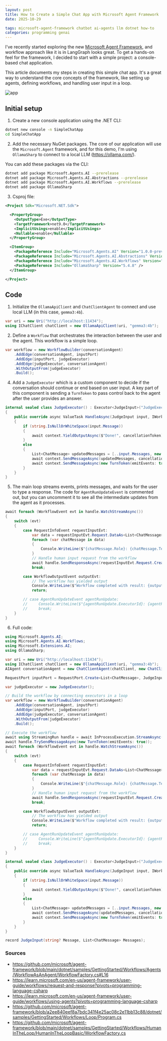 ```yaml
---
layout: post
title: How to Create a Simple Chat App with Microsoft Agent Framework
date: 2025-10-29

tags: microsoft-agent-framework chatbot ai-agents llm dotnet how-to
categories: programming genai
---
```


I've recently started exploring the new [Microsoft Agent Framework](https://learn.microsoft.com/en-us/agent-framework/overview/agent-framework-overview), and workflow approach like it is in LangGraph looks great. To get a hands-on feel for the framework, I decided to start with a simple project: a console-based chat application.

This article documents my steps in creating this simple chat app. It's a great way to understand the core concepts of the framework, like setting up agents, defining workflows, and handling user input in a loop.

![app](/assets/maf-chat-app.png)

## Initial setup

1. Create a new console application using the .NET CLI:

```sh
dotnet new console -n SimpleChatApp
cd SimpleChatApp
```

2. Add the necessary NuGet packages. The core of our application will use the `Microsoft.Agent` framework, and for this demo, I'm using `OllamaSharp` to connect to a local LLM (https://ollama.com/).

You can add these packages via the CLI:
```sh
dotnet add package Microsoft.Agents.AI --prerelease
dotnet add package Microsoft.Agents.AI.Abstractions --prerelease
dotnet add package Microsoft.Agents.AI.Workflows --prerelease
dotnet add package OllamaSharp
```

3. Csproj file:

```xml
<Project Sdk="Microsoft.NET.Sdk">

  <PropertyGroup>
    <OutputType>Exe</OutputType>
    <TargetFramework>net9.0</TargetFramework>
    <ImplicitUsings>enable</ImplicitUsings>
    <Nullable>enable</Nullable>
  </PropertyGroup>

  <ItemGroup>
    <PackageReference Include="Microsoft.Agents.AI" Version="1.0.0-preview.251028.1" />
    <PackageReference Include="Microsoft.Agents.AI.Abstractions" Version="1.0.0-preview.251028.1" />
    <PackageReference Include="Microsoft.Agents.AI.Workflows" Version="1.0.0-preview.251028.1" />
    <PackageReference Include="OllamaSharp" Version="5.4.8" />
  </ItemGroup>

</Project>
```

## Code

1. Initialize the `OllamaApiClient` and `ChatClientAgent` to connect and use local LLM (in this case, `gemma3:4b`).

```cs
var uri = new Uri("http://localhost:11434");
using IChatClient chatClient = new OllamaApiClient(uri, "gemma3:4b");
```

2. Define a `Workflow` that orchestrates the interaction between the user and the agent. This workflow is a simple loop.

```cs
var workflow = new WorkflowBuilder(conversationAgent)
    .AddEdge(conversationAgent, inputPort)
    .AddEdge(inputPort, judgeExecutor)
    .AddEdge(judgeExecutor, conversationAgent)
    .WithOutputFrom(judgeExecutor)
    .Build();
```

4. Add a `JudgeExecutor` which is a custom component to decide if the conversation should continue or end based on user input. A key part of this component is sending a `TurnToken` to pass control back to the agent after the user provides an answer.

```cs
internal sealed class JudgeExecutor() : Executor<JudgeInput>("JudgeExecutor")
{
    public override async ValueTask HandleAsync(JudgeInput input, IWorkflowContext context, CancellationToken cancellationToken = default)
    {
        if (string.IsNullOrWhiteSpace(input.Message))
        {
            await context.YieldOutputAsync($"Done!", cancellationToken);
        }
        else
        {
            List<ChatMessage> updatedMessages = [..input.Messages, new ChatMessage(ChatRole.User, input.Message)];
            await context.SendMessageAsync(updatedMessages, cancellationToken: cancellationToken);
            await context.SendMessageAsync(new TurnToken(emitEvents: true), cancellationToken: cancellationToken);
        }
    }
}
```

5. The main loop streams events, prints messages, and waits for the user to type a response. The code for `AgentRunUpdateEvent` is commented out, but you can uncomment it to see all the intermediate updates from the agent as it processes.

```cs
await foreach (WorkflowEvent evt in handle.WatchStreamAsync())
{
    switch (evt)
    {
        case RequestInfoEvent requestInputEvt:
            var data = requestInputEvt.Request.DataAs<List<ChatMessage>>() ?? [];
            foreach (var chatMessage in data)
            {
                Console.WriteLine($"{chatMessage.Role}: {chatMessage.Text}");
            }
            // Handle human input request from the workflow
            await handle.SendResponseAsync(requestInputEvt.Request.CreateResponse(new JudgeInput(Console.ReadLine(), data)));
            break;

        case WorkflowOutputEvent outputEvt:
            // The workflow has yielded output
            Console.WriteLine($"Workflow completed with result: {outputEvt.Data}");
            return;

        // case AgentRunUpdateEvent agentRunUpdate:
        //     Console.WriteLine($"{agentRunUpdate.ExecutorId}: {agentRunUpdate.Data}");
        //     break;
    }
}
```

6. Full code:

```cs
using Microsoft.Agents.AI;
using Microsoft.Agents.AI.Workflows;
using Microsoft.Extensions.AI;
using OllamaSharp;

var uri = new Uri("http://localhost:11434");
using IChatClient chatClient = new OllamaApiClient(uri, "gemma3:4b");
AIAgent conversationAgent = new ChatClientAgent(chatClient, new ChatClientAgentOptions(instructions: "You are a conversation agent."));

RequestPort inputPort = RequestPort.Create<List<ChatMessage>, JudgeInput>("UserInput");

var judgeExecutor = new JudgeExecutor();

// Build the workflow by connecting executors in a loop
var workflow = new WorkflowBuilder(conversationAgent)
    .AddEdge(conversationAgent, inputPort)
    .AddEdge(inputPort, judgeExecutor)
    .AddEdge(judgeExecutor, conversationAgent)
    .WithOutputFrom(judgeExecutor)
    .Build();

// Execute the workflow
await using StreamingRun handle = await InProcessExecution.StreamAsync(workflow, new ChatMessage(ChatRole.User, "Hello, how are you?"));
await handle.TrySendMessageAsync(new TurnToken(emitEvents: true));
await foreach (WorkflowEvent evt in handle.WatchStreamAsync())
{
    switch (evt)
    {
        case RequestInfoEvent requestInputEvt:
            var data = requestInputEvt.Request.DataAs<List<ChatMessage>>() ?? [];
            foreach (var chatMessage in data)
            {
                Console.WriteLine($"{chatMessage.Role}: {chatMessage.Text}");
            }
            // Handle human input request from the workflow
            await handle.SendResponseAsync(requestInputEvt.Request.CreateResponse(new JudgeInput(Console.ReadLine(), data)));
            break;

        case WorkflowOutputEvent outputEvt:
            // The workflow has yielded output
            Console.WriteLine($"Workflow completed with result: {outputEvt.Data}");
            return;

        // case AgentRunUpdateEvent agentRunUpdate:
        //     Console.WriteLine($"{agentRunUpdate.ExecutorId}: {agentRunUpdate.Data}");
        //     break;
    }
}

internal sealed class JudgeExecutor() : Executor<JudgeInput>("JudgeExecutor")
{
    public override async ValueTask HandleAsync(JudgeInput input, IWorkflowContext context, CancellationToken cancellationToken = default)
    {
        if (string.IsNullOrWhiteSpace(input.Message))
        {
            await context.YieldOutputAsync($"Done!", cancellationToken);
        }
        else
        {
            List<ChatMessage> updatedMessages = [..input.Messages, new ChatMessage(ChatRole.User, input.Message)];
            await context.SendMessageAsync(updatedMessages, cancellationToken: cancellationToken);
            await context.SendMessageAsync(new TurnToken(emitEvents: true), cancellationToken: cancellationToken);
        }
    }
}

record JudgeInput(string? Message, List<ChatMessage> Messages);
```

### Sources

- https://github.com/microsoft/agent-framework/blob/main/dotnet/samples/GettingStarted/Workflows/Agents/WorkflowAsAnAgent/WorkflowFactory.cs#L16
- https://learn.microsoft.com/en-us/agent-framework/user-guide/workflows/request-and-response?pivots=programming-language-csharp
- https://learn.microsoft.com/en-us/agent-framework/user-guide/workflows/using-agents?pivots=programming-language-csharp
- https://github.com/microsoft/agent-framework/blob/a2ee840eef8a7bdc341f4e25ac08c2e11bb13c88/dotnet/samples/GettingStarted/Workflows/Loop/Program.cs
- https://github.com/microsoft/agent-framework/blob/main/dotnet/samples/GettingStarted/Workflows/HumanInTheLoop/HumanInTheLoopBasic/WorkflowFactory.cs
